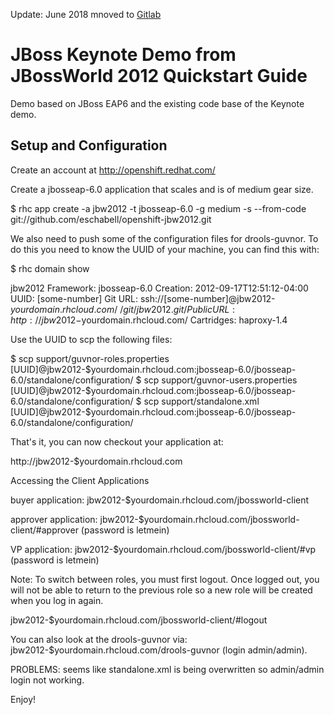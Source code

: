 Update: June 2018 mnoved to [Gitlab](https://gitlab.com/eschabell/openshift-jbw2012)


JBoss Keynote Demo from JBossWorld 2012 Quickstart Guide
========================================================

Demo based on JBoss EAP6 and the existing code base of the Keynote demo.

Setup and Configuration
-----------------------
Create an account at http://openshift.redhat.com/

Create a jbosseap-6.0 application that scales and is of medium gear size.

$ rhc app create -a jbw2012 -t jbosseap-6.0 -g medium -s --from-code git://github.com/eschabell/openshift-jbw2012.git

We also need to push some of the configuration files for drools-guvnor. To do this you need to know the UUID of your machine, you
can find this with:

$ rhc domain show

jbw2012
    Framework: jbosseap-6.0
     Creation: 2012-09-17T12:51:12-04:00
         UUID: [some-number]
      Git URL: ssh://[some-number]@jbw2012-$yourdomain.rhcloud.com/~/git/jbw2012.git/
   Public URL: http://jbw2012-$yourdomain.rhcloud.com/
   Cartridges:
       haproxy-1.4

Use the UUID to scp the following files:

$ scp support/guvnor-roles.properties [UUID]@jbw2012-$yourdomain.rhcloud.com:jbosseap-6.0/jbosseap-6.0/standalone/configuration/
$ scp support/guvnor-users.properties [UUID]@jbw2012-$yourdomain.rhcloud.com:jbosseap-6.0/jbosseap-6.0/standalone/configuration/
$ scp support/standalone.xml [UUID]@jbw2012-$yourdomain.rhcloud.com:jbosseap-6.0/jbosseap-6.0/standalone/configuration/

That's it, you can now checkout your application at:

http://jbw2012-$yourdomain.rhcloud.com

Accessing the Client Applications

buyer application: jbw2012-$yourdomain.rhcloud.com/jbossworld-client

approver application: jbw2012-$yourdomain.rhcloud.com/jbossworld-client/#approver  (password is letmein)

VP application: jbw2012-$yourdomain.rhcloud.com/jbossworld-client/#vp    (password is letmein)

Note: To switch between roles, you must first logout. Once logged out, you will not be able to return to the previous role so a new
role will be created when you log in again.  

jbw2012-$yourdomain.rhcloud.com/jbossworld-client/#logout

You can also look at the drools-guvnor via: jbw2012-$yourdomain.rhcloud.com/drools-guvnor (login admin/admin).

PROBLEMS: seems like standalone.xml is being overwritten so admin/admin login not working.

Enjoy!

